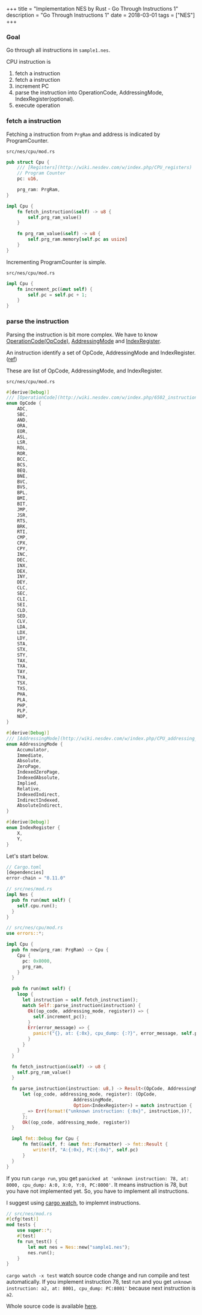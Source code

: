 +++
title = "Implementation NES by Rust - Go Through Instructions 1"
description = "Go Through Instructions 1"
date = 2018-03-01
tags = ["NES"]
+++

### Goal
Go through all instructions in `sample1.nes`.

CPU instruction is
1. fetch a instruction
  1. fetch a instruction
  2. increment PC
2. parse the instruction into OperationCode, AddressingMode, IndexRegister(optional).
3. execute operation

### fetch a instruction
Fetching a instruction from `PrgRam` and address is indicated by ProgramCounter.

`src/nes/cpu/mod.rs`
```rust
pub struct Cpu {
    /// [Registers](http://wiki.nesdev.com/w/index.php/CPU_registers)
    // Program Counter
    pc: u16,

    prg_ram: PrgRam,
}

impl Cpu {
    fn fetch_instruction(&self) -> u8 {
        self.prg_ram_value()
    }

    fn prg_ram_value(&self) -> u8 {
        self.prg_ram.memory[self.pc as usize]
    }
}
```

Incrementing ProgramCounter is simple.

`src/nes/cpu/mod.rs`
```rust
impl Cpu {
    fn increment_pc(&mut self) {
        self.pc = self.pc + 1;
    }
}
```
### parse the instruction
Parsing the instruction is bit more complex. We have to know [OperationCode(OpCode)](http://wiki.nesdev.com/w/index.php/6502_instructions), [AddressingMode](http://wiki.nesdev.com/w/index.php/CPU_addressing_modes) and [IndexRegister](http://wiki.nesdev.com/w/index.php/CPU_registers).

An instruction identify a set of OpCode, AddressingMode and IndexRegister.([ref](http://wiki.nesdev.com/w/index.php/CPU_unofficial_opcodes))

These are list of OpCode, AddressingMode, and IndexRegister.

`src/nes/cpu/mod.rs`
```rust
#[derive(Debug)]
/// [OperationCode](http://wiki.nesdev.com/w/index.php/6502_instructions)
enum OpCode {
    ADC,
    SBC,
    AND,
    ORA,
    EOR,
    ASL,
    LSR,
    ROL,
    ROR,
    BCC,
    BCS,
    BEQ,
    BNE,
    BVC,
    BVS,
    BPL,
    BMI,
    BIT,
    JMP,
    JSR,
    RTS,
    BRK,
    RTI,
    CMP,
    CPX,
    CPY,
    INC,
    DEC,
    INX,
    DEX,
    INY,
    DEY,
    CLC,
    SEC,
    CLI,
    SEI,
    CLD,
    SED,
    CLV,
    LDA,
    LDX,
    LDY,
    STA,
    STX,
    STY,
    TAX,
    TXA,
    TAY,
    TYA,
    TSX,
    TXS,
    PHA,
    PLA,
    PHP,
    PLP,
    NOP,
}

#[derive(Debug)]
/// [AddressingMode](http://wiki.nesdev.com/w/index.php/CPU_addressing_modes<Paste>)
enum AddressingMode {
    Accumulator,
    Immediate,
    Absolute,
    ZeroPage,
    IndexedZeroPage,
    IndexedAbsolute,
    Implied,
    Relative,
    IndexedIndirect,
    IndirectIndexed,
    AbsoluteIndirect,
}

#[derive(Debug)]
enum IndexRegister {
    X,
    Y,
}

```

Let's start below.

```rust
// Cargo.toml
[dependencies]
error-chain = "0.11.0"

// src/nes/mod.rs
impl Nes {
  pub fn run(mut self) {
    self.cpu.run();
  }
}

// src/nes/cpu/mod.rs
use errors::*;

impl Cpu {
  pub fn new(prg_ram: PrgRam) -> Cpu {
    Cpu {
      pc: 0x8000,
      prg_ram,
    }
  }

  pub fn run(mut self) {
    loop {
      let instruction = self.fetch_instruction();
      match Self::parse_instruction(instruction) {
        Ok((op_code, addressing_mode, register)) => {
          self.increment_pc();
        }
        Err(error_message) => {
          panic!("{}, at: {:0x}, cpu_dump: {:?}", error_message, self.pc, self);
        }
      }
    }
  }

  fn fetch_instruction(&self) -> u8 {
    self.prg_ram_value()
  }

  fn parse_instruction(instruction: u8,) -> Result<(OpCode, AddressingMode, Option<IndexRegister>)> {
      let (op_code, addressing_mode, register): (OpCode,
						 AddressingMode,
						 Option<IndexRegister>) = match instruction {
	  _ => Err(format!("unknown instruction: {:0x}", instruction,))?,
      };
      Ok((op_code, addressing_mode, register))
  }

  impl fmt::Debug for Cpu {
      fn fmt(&self, f: &mut fmt::Formatter) -> fmt::Result {
          write!(f, "A:{:0x}, PC:{:0x}", self.pc)
      }
  }
}

```
If you run `cargo run`, you get `panicked at 'unknown instruction: 78, at: 8000, cpu_dump: A:0, X:0, Y:0, PC:8000'`.
It means instruction is 78, but you have not implemented yet. So, you have to implement all instructions.

I suggest using [cargo watch](https://github.com/passcod/cargo-watch), to implemnt instructions.
```rust
// src/nes/mod.rs
#[cfg(test)]
mod tests {
    use super::*;
    #[test]
    fn run_test() {
        let mut nes = Nes::new("sample1.nes");
        nes.run();
    }
}
```
`cargo watch -x test` watch source code change and run compile and test automatically. If you implement instruction 78, test run and you get `unknown instruction: a2, at: 8001, cpu_dump: PC:8001'` because next instruction is `a2`.


Whole source code is available [here](https://github.com/k-o-ta/nes/tree/go-through-instructions-1).
